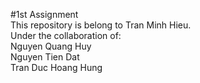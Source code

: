 #1st Assignment     
This repository is belong to Tran Minh Hieu.    
Under the collaboration of:     
Nguyen Quang Huy        
Nguyen Tien Dat     
Tran Duc Hoang Hung     
    

